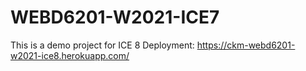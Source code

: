 # WEBD6201-W2021-ICE7

This is a demo project for ICE 8
Deployment: https://ckm-webd6201-w2021-ice8.herokuapp.com/

